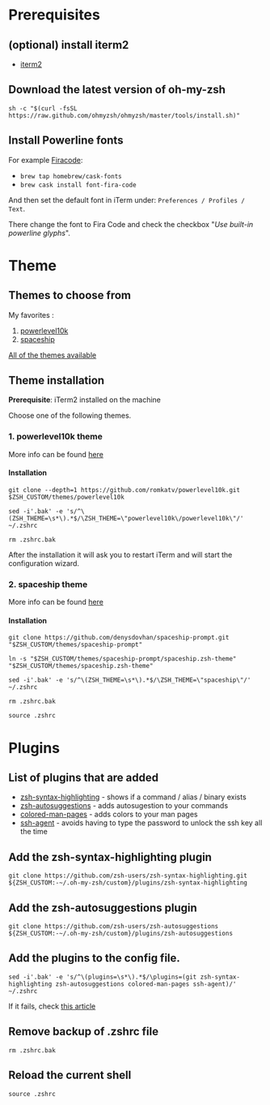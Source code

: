 # Prerequisites

## (optional) install iterm2
* [iterm2](https://iterm2.com/downloads.html)

## Download the latest version of oh-my-zsh
`sh -c "$(curl -fsSL https://raw.github.com/ohmyzsh/ohmyzsh/master/tools/install.sh)"`

## Install Powerline fonts
For example [Firacode](https://github.com/tonsky/FiraCode):
- `brew tap homebrew/cask-fonts`
- `brew cask install font-fira-code`

And then set the default font in iTerm under:
`Preferences / Profiles / Text`.

There change the font to Fira Code and check the checkbox "_Use built-in powerline glyphs_".

# Theme

## Themes to choose from
My favorites :
1. [powerlevel10k](https://github.com/romkatv/powerlevel10k)
2. [spaceship](https://github.com/denysdovhan/spaceship-prompt)

[All of the themes available](https://github.com/ohmyzsh/ohmyzsh/wiki/themes)

## Theme installation 
__Prerequisite__: iTerm2 installed on the machine

Choose one of the following themes.

### 1. powerlevel10k theme

More info can be found [here]()

#### Installation
`git clone --depth=1 https://github.com/romkatv/powerlevel10k.git $ZSH_CUSTOM/themes/powerlevel10k`

`sed -i'.bak' -e 's/^\(ZSH_THEME=\s*\).*$/\ZSH_THEME=\"powerlevel10k\/powerlevel10k\"/' ~/.zshrc`

`rm .zshrc.bak`

After the installation it will ask you to restart iTerm and will start the configuration wizard.
 
### 2. spaceship theme
More info can be found [here](https://github.com/denysdovhan/spaceship-prompt)

#### Installation
`git clone https://github.com/denysdovhan/spaceship-prompt.git "$ZSH_CUSTOM/themes/spaceship-prompt"`

`ln -s "$ZSH_CUSTOM/themes/spaceship-prompt/spaceship.zsh-theme" "$ZSH_CUSTOM/themes/spaceship.zsh-theme"`

`sed -i'.bak' -e 's/^\(ZSH_THEME=\s*\).*$/\ZSH_THEME=\"spaceship\"/' ~/.zshrc`

`rm .zshrc.bak`

`source .zshrc`

# Plugins

## List of plugins that are added
* [zsh-syntax-highlighting](https://github.com/zsh-users/zsh-syntax-highlighting) - shows if a command / alias / binary exists
* [zsh-autosuggestions](https://github.com/zsh-users/zsh-autosuggestions) - adds autosugestion to your commands
* [colored-man-pages](https://github.com/ohmyzsh/ohmyzsh/tree/master/plugins/colored-man-pages) - adds colors to your man pages
* [ssh-agent](https://github.com/ohmyzsh/ohmyzsh/tree/master/plugins/ssh-agent) - avoids having to type the password to unlock the ssh key all the time

## Add the zsh-syntax-highlighting plugin
`git clone https://github.com/zsh-users/zsh-syntax-highlighting.git ${ZSH_CUSTOM:-~/.oh-my-zsh/custom}/plugins/zsh-syntax-highlighting`

## Add the zsh-autosuggestions plugin
`git clone https://github.com/zsh-users/zsh-autosuggestions ${ZSH_CUSTOM:-~/.oh-my-zsh/custom}/plugins/zsh-autosuggestions`

## Add the plugins to the config file. 
`sed -i'.bak' -e 's/^\(plugins=\s*\).*$/\plugins=(git zsh-syntax-highlighting zsh-autosuggestions colored-man-pages ssh-agent)/' ~/.zshrc`

If it fails, check [this article](https://stackoverflow.com/questions/4247068/sed-command-with-i-option-failing-on-mac-but-works-on-linux)

## Remove backup of .zshrc file
`rm .zshrc.bak`

## Reload the current shell
`source .zshrc`
